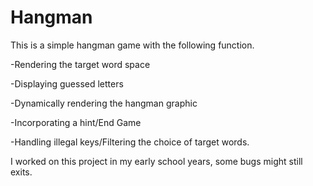 # Hangman
This is a simple hangman game with the following function.

-Rendering the target word space

-Displaying guessed letters

-Dynamically rendering the hangman graphic

-Incorporating a hint/End Game​

-Handling illegal keys/Filtering the choice of target words.

I worked on this project in my early school years, some bugs might still exits.
